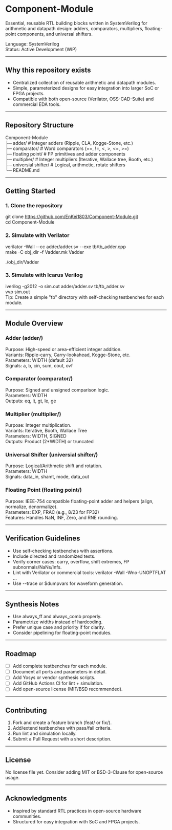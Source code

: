 # Component-Module

Essential, reusable RTL building blocks written in SystemVerilog for arithmetic and datapath design: adders, comparators, multipliers, floating-point components, and universal shifters.

Language: SystemVerilog  
Status: Active Development (WIP)  

---

## Why this repository exists

- Centralized collection of reusable arithmetic and datapath modules.
- Simple, parameterized designs for easy integration into larger SoC or FPGA projects.
- Compatible with both open-source (Verilator, OSS-CAD-Suite) and commercial EDA tools.

---

## Repository Structure


Component-Module  
 ├─ adder/               # Integer adders (Ripple, CLA, Kogge-Stone, etc.)  
 ├─ comparator/          # Word comparators (==, !=, <, >, <=, >=)  
 ├─ floating point/      # FP primitives and adder components  
 ├─ multiplier/          # Integer multipliers (Iterative, Wallace tree, Booth, etc.)  
 ├─ universial shifter/  # Logical, arithmetic, rotate shifters  
 └─ README.md


---

## Getting Started

### 1. Clone the repository
git clone https://github.com/EnKei1803/Component-Module.git  
cd Component-Module  

### 2. Simulate with Verilator
verilator -Wall --cc adder/adder.sv --exe tb/tb_adder.cpp  
make -C obj_dir -f Vadder.mk Vadder  

./obj_dir/Vadder  

### 3. Simulate with Icarus Verilog
iverilog -g2012 -o sim.out adder/adder.sv tb/tb_adder.sv  
vvp sim.out  
Tip: Create a simple "tb" directory with self-checking testbenches for each module.  

---

## Module Overview

### Adder (adder/)
Purpose: High-speed or area-efficient integer addition.  
Variants: Ripple-carry, Carry-lookahead, Kogge-Stone, etc.  
Parameters: WIDTH (default 32)  
Signals: a, b, cin, sum, cout, ovf  

### Comparator (comparator/)
Purpose: Signed and unsigned comparison logic.  
Parameters: WIDTH  
Outputs: eq, lt, gt, le, ge  

### Multiplier (multiplier/)
Purpose: Integer multiplication.  
Variants: Iterative, Booth, Wallace Tree  
Parameters: WIDTH, SIGNED  
Outputs: Product (2*WIDTH) or truncated  

### Universal Shifter (universial shifter/)
Purpose: Logical/Arithmetic shift and rotation.  
Parameters: WIDTH  
Signals: data_in, shamt, mode, data_out  

### Floating Point (floating point/)
Purpose: IEEE-754 compatible floating-point adder and helpers (align, normalize, denormalize).  
Parameters: EXP, FRAC (e.g., 8/23 for FP32)  
Features: Handles NaN, INF, Zero, and RNE rounding.

---

## Verification Guidelines

- Use self-checking testbenches with assertions.
- Include directed and randomized tests.
- Verify corner cases: carry, overflow, shift extremes, FP subnormals/NaNs/Infs.
- Lint with Verilator or commercial tools:
  verilator -Wall -Wno-UNOPTFLAT ...
- Use --trace or $dumpvars for waveform generation.

---

## Synthesis Notes

- Use always_ff and always_comb properly.
- Parametrize widths instead of hardcoding.
- Prefer unique case and priority if for clarity.
- Consider pipelining for floating-point modules.

---

## Roadmap

- [ ] Add complete testbenches for each module.
- [ ] Document all ports and parameters in detail.
- [ ] Add Yosys or vendor synthesis scripts.
- [ ] Add GitHub Actions CI for lint + simulation.
- [ ] Add open-source license (MIT/BSD recommended).

---

## Contributing

1. Fork and create a feature branch (feat/<module> or fix/<module>).
2. Add/extend testbenches with pass/fail criteria.
3. Run lint and simulation locally.
4. Submit a Pull Request with a short description.

---

## License

No license file yet. Consider adding MIT or BSD-3-Clause for open-source usage.

---

## Acknowledgments

- Inspired by standard RTL practices in open-source hardware communities.
- Structured for easy integration with SoC and FPGA projects.
